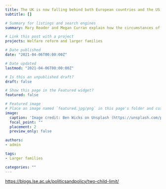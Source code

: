 ```yaml
---
title: The UK is now falling behind both European countries and the US in its support for larger families
subtitle: []

# Summary for listings and search engines
summary: Mary Reader and Megan Curran explain how the circumstances of COVID-19 have forced the US government to re-think its approach on child poverty and larger families. They argue it is about time the UK did the same, particularly in relation to the two-child limit policy.

# Link this post with a project
projects: Welfare reform and larger families

# Date published
date: "2021-04-06T00:00:00Z"

# Date updated
lastmod: "2021-04-06T00:00:00Z"

# Is this an unpublished draft?
draft: false

# Show this page in the Featured widget?
featured: false

# Featured image
# Place an image named `featured.jpg/png` in this page's folder and customize its options here.
image:
  caption: 'Image credit: Ben Wicks on Unsplash (https://unsplash.com/photos/iDCtsz-INHI)'
  focal_point: ""
  placement: 2
  preview_only: false

authors:
- admin

tags:
- Larger families

categories: ""
---
```


https://blogs.lse.ac.uk/politicsandpolicy/two-child-limit/
